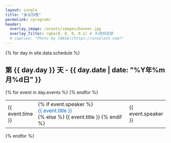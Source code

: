 ```yaml
---
layout: single
title: "会议日程"
permalink: /program/
header:
  overlay_image: /assets/images/banner.jpg
  overlay_filter: rgba(0, 0, 0, 0.1) # 半透明遮罩
  # caption: "Photo by [NASA](https://unsplash.com)"
---
```


<style>
  .abstract-container {
    display: none;
    padding: 10px;
    background-color: #f5f5f5;
    border-radius: 4px;
    margin-top: 5px;
  }
  .abstract-toggle {
    cursor: pointer;
    color: #0066cc;
    display: block;
  }
  .abstract-toggle:hover {
    text-decoration: underline;
  }
  .abstract-toggle.active + .abstract-container {
    display: block; 
  }
</style>

{% for day in site.data.schedule %}

<h2>第 {{ day.day }} 天 - {{ day.date | date: "%Y年%m月%d日" }}</h2>
<table>
  {% for event in day.events %}
  <tr>
    <td style="width: 15%;">{{ event.time }}</td>
    <td style="width: 75%;">
      {% if event.speaker %}
        <div class="abstract-toggle" data-target="abstract-{{ forloop.parentloop.index }}-{{ forloop.index }}">
          {{ event.title }}
        </div>
        <div id="abstract-{{ forloop.parentloop.index }}-{{ forloop.index }}" class="abstract-container">
          {{ event.abstract }}
        </div>
      {% else %}
        {{ event.title }}
      {% endif %}
    </td>
    <td style="width: 10%;">{{ event.speaker }}</td>
  </tr>
  {% endfor %}
</table>
{% endfor %}

<script>
  // 使用事件委托提高性能
  document.addEventListener('DOMContentLoaded', function() {
    document.body.addEventListener('click', function(e) {
      const toggle = e.target.closest('.abstract-toggle');
      if (toggle) {
        toggle.classList.toggle('active');
      }
    });
  });
</script>